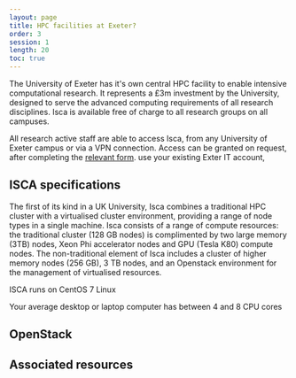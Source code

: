 ```yaml
---
layout: page
title: HPC facilities at Exeter?
order: 3
session: 1
length: 20
toc: true
---
```


The University of Exeter has it's own central HPC facility to enable intensive computational research. It represents a £3m investment by the University, designed to serve the advanced computing requirements of all research disciplines.  Isca is available free of charge to all research groups on all campuses. 

All research active staff are able to access Isca, from any University of Exeter campus or via a VPN connection. Access can be granted on request, after completing the [relevant form]().  use your existing Exter IT account, 

## ISCA specifications

The first of its kind in a UK University, Isca combines a traditional HPC cluster with a virtualised cluster environment, providing a range of node types in a single machine. Isca consists of a range of compute resources: the traditional cluster (128 GB nodes) is complimented by two large memory (3TB) nodes, Xeon Phi accelerator nodes and GPU (Tesla K80) compute nodes. The non-traditional element of Isca includes a cluster of higher memory nodes (256 GB), 3 TB nodes, and an Openstack environment for the management of virtualised resources.

ISCA runs on CentOS 7 Linux

Your average desktop or laptop computer has between 4 and 8 CPU cores

## OpenStack



## Associated resources
